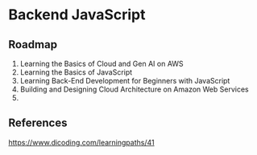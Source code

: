# Backend JavaScript

## Roadmap

1. Learning the Basics of Cloud and Gen AI on AWS
2. Learning the Basics of JavaScript
3. Learning Back-End Development for Beginners with JavaScript
4. Building and Designing Cloud Architecture on Amazon Web Services
5. 

## References

https://www.dicoding.com/learningpaths/41